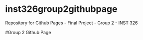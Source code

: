 # inst326group2githubpage
Repository for Github Pages - Final Project - Group 2 - INST 326


#Group 2 Github Page
